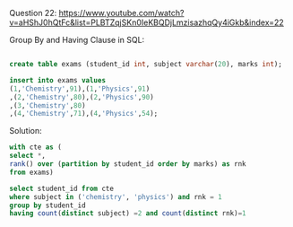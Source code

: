 Question 22:
https://www.youtube.com/watch?v=aHShJ0hQtFc&list=PLBTZqjSKn0IeKBQDjLmzisazhqQy4iGkb&index=22


Group By and Having Clause in SQL:


```sql

create table exams (student_id int, subject varchar(20), marks int);

insert into exams values 
(1,'Chemistry',91),(1,'Physics',91)
,(2,'Chemistry',80),(2,'Physics',90)
,(3,'Chemistry',80)
,(4,'Chemistry',71),(4,'Physics',54);

```


Solution:


```sql
with cte as (
select *,
rank() over (partition by student_id order by marks) as rnk
from exams)

select student_id from cte
where subject in ('chemistry', 'physics') and rnk = 1
group by student_id
having count(distinct subject) =2 and count(distinct rnk)=1

```